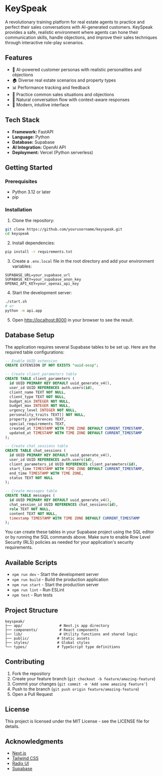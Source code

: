 # KeySpeak

A revolutionary training platform for real estate agents to practice and perfect their sales conversations with AI-generated customers. KeySpeak provides a safe, realistic environment where agents can hone their communication skills, handle objections, and improve their sales techniques through interactive role-play scenarios.

## Features

- 🤖 AI-powered customer personas with realistic personalities and objections
- 🏠 Diverse real estate scenarios and property types
- 📊 Performance tracking and feedback
- 🎯 Practice common sales situations and objections
- 💬 Natural conversation flow with context-aware responses
- 📱 Modern, intuitive interface

## Tech Stack

- **Framework:** FastAPI
- **Language:** Python
- **Database:** Supabase
- **AI Integration:** OpenAI API
- **Deployment:** Vercel (Python serverless)

## Getting Started

### Prerequisites

- Python 3.12 or later
- pip

### Installation

1. Clone the repository:
```bash
git clone https://github.com/yourusername/keyspeak.git
cd keyspeak
```

2. Install dependencies:
```bash
pip install -r requirements.txt
```

3. Create a `.env.local` file in the root directory and add your environment variables:
```env
SUPABASE_URL=your_supabase_url
SUPABASE_KEY=your_supabase_anon_key
OPENAI_API_KEY=your_openai_api_key
```

4. Start the development server:
```bash
./start.sh
# or
python -m api.app
```

5. Open [http://localhost:8000](http://localhost:8000) in your browser to see the result.

## Database Setup

The application requires several Supabase tables to be set up. Here are the required table configurations:

```sql
-- Enable UUID extension
CREATE EXTENSION IF NOT EXISTS "uuid-ossp";

-- Create client_parameters table
CREATE TABLE client_parameters (
  id UUID PRIMARY KEY DEFAULT uuid_generate_v4(),
  user_id UUID REFERENCES auth.users(id),
  client_name TEXT NOT NULL,
  client_type TEXT NOT NULL,
  budget_min INTEGER NOT NULL,
  budget_max INTEGER NOT NULL,
  urgency_level INTEGER NOT NULL,
  personality_traits TEXT[] NOT NULL,
  property_preferences TEXT,
  special_requirements TEXT,
  created_at TIMESTAMP WITH TIME ZONE DEFAULT CURRENT_TIMESTAMP,
  updated_at TIMESTAMP WITH TIME ZONE DEFAULT CURRENT_TIMESTAMP
);

-- Create chat_sessions table
CREATE TABLE chat_sessions (
  id UUID PRIMARY KEY DEFAULT uuid_generate_v4(),
  user_id UUID REFERENCES auth.users(id),
  client_parameters_id UUID REFERENCES client_parameters(id),
  start_time TIMESTAMP WITH TIME ZONE DEFAULT CURRENT_TIMESTAMP,
  end_time TIMESTAMP WITH TIME ZONE,
  status TEXT NOT NULL
);

-- Create messages table
CREATE TABLE messages (
  id UUID PRIMARY KEY DEFAULT uuid_generate_v4(),
  chat_session_id UUID REFERENCES chat_sessions(id),
  role TEXT NOT NULL,
  content TEXT NOT NULL,
  timestamp TIMESTAMP WITH TIME ZONE DEFAULT CURRENT_TIMESTAMP
);
```

You can create these tables in your Supabase project using the SQL editor or by running the SQL commands above. Make sure to enable Row Level Security (RLS) policies as needed for your application's security requirements.

## Available Scripts

- `npm run dev` - Start the development server
- `npm run build` - Build the production application
- `npm run start` - Start the production server
- `npm run lint` - Run ESLint
- `npm test` - Run tests

## Project Structure

```
keyspeak/
├── app/                 # Next.js app directory
├── components/          # React components
├── lib/                 # Utility functions and shared logic
├── public/             # Static assets
├── styles/             # Global styles
└── types/              # TypeScript type definitions
```

## Contributing

1. Fork the repository
2. Create your feature branch (`git checkout -b feature/amazing-feature`)
3. Commit your changes (`git commit -m 'Add some amazing feature'`)
4. Push to the branch (`git push origin feature/amazing-feature`)
5. Open a Pull Request

## License

This project is licensed under the MIT License - see the LICENSE file for details.

## Acknowledgments

- [Next.js](https://nextjs.org/)
- [Tailwind CSS](https://tailwindcss.com/)
- [Radix UI](https://www.radix-ui.com/)
- [Supabase](https://supabase.com/) 